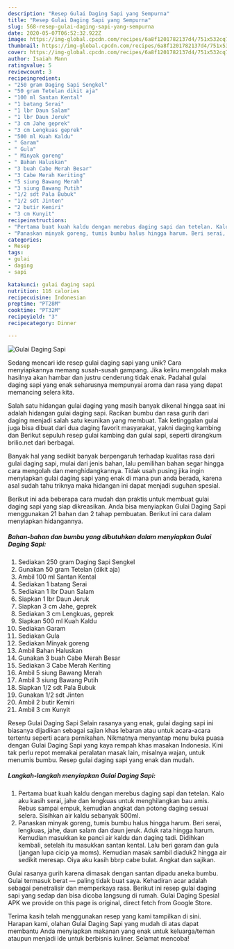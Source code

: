 ```yaml
---
description: "Resep Gulai Daging Sapi yang Sempurna"
title: "Resep Gulai Daging Sapi yang Sempurna"
slug: 568-resep-gulai-daging-sapi-yang-sempurna
date: 2020-05-07T06:52:32.922Z
image: https://img-global.cpcdn.com/recipes/6a8f1201782137d4/751x532cq70/gulai-daging-sapi-foto-resep-utama.jpg
thumbnail: https://img-global.cpcdn.com/recipes/6a8f1201782137d4/751x532cq70/gulai-daging-sapi-foto-resep-utama.jpg
cover: https://img-global.cpcdn.com/recipes/6a8f1201782137d4/751x532cq70/gulai-daging-sapi-foto-resep-utama.jpg
author: Isaiah Mann
ratingvalue: 5
reviewcount: 3
recipeingredient:
- "250 gram Daging Sapi Sengkel"
- "50 gram Tetelan dikit aja"
- "100 ml Santan Kental"
- "1 batang Serai"
- "1 lbr Daun Salam"
- "1 lbr Daun Jeruk"
- "3 cm Jahe geprek"
- "3 cm Lengkuas geprek"
- "500 ml Kuah Kaldu"
- " Garam"
- " Gula"
- " Minyak goreng"
- " Bahan Haluskan"
- "3 buah Cabe Merah Besar"
- "3 Cabe Merah Keriting"
- "5 siung Bawang Merah"
- "3 siung Bawang Putih"
- "1/2 sdt Pala Bubuk"
- "1/2 sdt Jinten"
- "2 butir Kemiri"
- "3 cm Kunyit"
recipeinstructions:
- "Pertama buat kuah kaldu dengan merebus daging sapi dan tetelan. Kalo aku kasih serai, jahe dan lengkuas untuk menghilangkan bau amis. Rebus sampai empuk, kemudian angkat dan potong daging sesuai selera. Sisihkan air kaldu sebanyak 500ml."
- "Panaskan minyak goreng, tumis bumbu halus hingga harum. Beri serai, lengkuas, jahe, daun salam dan daun jeruk. Aduk rata hingga harum. Kemudian masukkan ke panci air kaldu dan daging tadi. Didihkan kembali, setelah itu masukkan santan kental. Lalu beri garam dan gula (jangan lupa cicip ya moms). Kemudian masak sambil diaduk2 hingga air sedikit meresap. Oiya aku kasih bbrp cabe bulat. Angkat dan sajikan."
categories:
- Resep
tags:
- gulai
- daging
- sapi

katakunci: gulai daging sapi 
nutrition: 116 calories
recipecuisine: Indonesian
preptime: "PT28M"
cooktime: "PT32M"
recipeyield: "3"
recipecategory: Dinner

---
```



![Gulai Daging Sapi](https://img-global.cpcdn.com/recipes/6a8f1201782137d4/751x532cq70/gulai-daging-sapi-foto-resep-utama.jpg)

Sedang mencari ide resep gulai daging sapi yang unik? Cara menyiapkannya memang susah-susah gampang. Jika keliru mengolah maka hasilnya akan hambar dan justru cenderung tidak enak. Padahal gulai daging sapi yang enak seharusnya mempunyai aroma dan rasa yang dapat memancing selera kita.

Salah satu hidangan gulai daging yang masih banyak dikenal hingga saat ini adalah hidangan gulai daging sapi. Racikan bumbu dan rasa gurih dari daging menjadi salah satu keunikan yang membuat. Tak ketinggalan gulai juga bisa dibuat dari dua daging favorit masyarakat, yakni daging kambing dan Berikut sepuluh resep gulai kambing dan gulai sapi, seperti dirangkum brilio.net dari berbagai.

Banyak hal yang sedikit banyak berpengaruh terhadap kualitas rasa dari gulai daging sapi, mulai dari jenis bahan, lalu pemilihan bahan segar hingga cara mengolah dan menghidangkannya. Tidak usah pusing jika ingin menyiapkan gulai daging sapi yang enak di mana pun anda berada, karena asal sudah tahu triknya maka hidangan ini dapat menjadi suguhan spesial.


Berikut ini ada beberapa cara mudah dan praktis untuk membuat gulai daging sapi yang siap dikreasikan. Anda bisa menyiapkan Gulai Daging Sapi menggunakan 21 bahan dan 2 tahap pembuatan. Berikut ini cara dalam menyiapkan hidangannya.

<!--inarticleads1-->

##### Bahan-bahan dan bumbu yang dibutuhkan dalam menyiapkan Gulai Daging Sapi:

1. Sediakan 250 gram Daging Sapi Sengkel
1. Gunakan 50 gram Tetelan (dikit aja)
1. Ambil 100 ml Santan Kental
1. Sediakan 1 batang Serai
1. Sediakan 1 lbr Daun Salam
1. Siapkan 1 lbr Daun Jeruk
1. Siapkan 3 cm Jahe, geprek
1. Sediakan 3 cm Lengkuas, geprek
1. Siapkan 500 ml Kuah Kaldu
1. Sediakan  Garam
1. Sediakan  Gula
1. Sediakan  Minyak goreng
1. Ambil  Bahan Haluskan
1. Gunakan 3 buah Cabe Merah Besar
1. Sediakan 3 Cabe Merah Keriting
1. Ambil 5 siung Bawang Merah
1. Ambil 3 siung Bawang Putih
1. Siapkan 1/2 sdt Pala Bubuk
1. Gunakan 1/2 sdt Jinten
1. Ambil 2 butir Kemiri
1. Ambil 3 cm Kunyit


Resep Gulai Daging Sapi Selain rasanya yang enak, gulai daging sapi ini biasanya dijadikan sebagai sajian khas lebaran atau untuk acara-acara tertentu seperti acara pernikahan. Nikmatnya menyantap menu buka puasa dengan Gulai Daging Sapi yang kaya rempah khas masakan Indonesia. Kini tak perlu repot memakai peralatan masak lain, misalnya wajan, untuk menumis bumbu. Resep gulai daging sapi yang enak dan mudah. 

<!--inarticleads2-->

##### Langkah-langkah menyiapkan Gulai Daging Sapi:

1. Pertama buat kuah kaldu dengan merebus daging sapi dan tetelan. Kalo aku kasih serai, jahe dan lengkuas untuk menghilangkan bau amis. Rebus sampai empuk, kemudian angkat dan potong daging sesuai selera. Sisihkan air kaldu sebanyak 500ml.
1. Panaskan minyak goreng, tumis bumbu halus hingga harum. Beri serai, lengkuas, jahe, daun salam dan daun jeruk. Aduk rata hingga harum. Kemudian masukkan ke panci air kaldu dan daging tadi. Didihkan kembali, setelah itu masukkan santan kental. Lalu beri garam dan gula (jangan lupa cicip ya moms). Kemudian masak sambil diaduk2 hingga air sedikit meresap. Oiya aku kasih bbrp cabe bulat. Angkat dan sajikan.


Gulai rasanya gurih karena dimasak dengan santan dipadu aneka bumbu. Gulai termasuk berat — paling tidak buat saya. Kehadiran acar adalah sebagai penetralisir dan memperkaya rasa. Berikut ini resep gulai daging sapi yang sedap dan bisa dicoba langsung di rumah. Gulai Daging Spesial APK we provide on this page is original, direct fetch from Google Store. 

Terima kasih telah menggunakan resep yang kami tampilkan di sini. Harapan kami, olahan Gulai Daging Sapi yang mudah di atas dapat membantu Anda menyiapkan makanan yang enak untuk keluarga/teman ataupun menjadi ide untuk berbisnis kuliner. Selamat mencoba!
